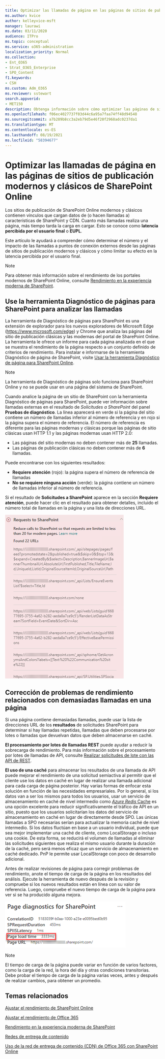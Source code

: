 ```yaml
---
title: Optimizar las llamadas de página en las páginas de sitios de publicación modernos y clásicos de SharePoint Online
ms.author: kvice
author: kelleyvice-msft
manager: laurawi
ms.date: 03/11/2020
audience: ITPro
ms.topic: conceptual
ms.service: o365-administration
localization_priority: Normal
ms.collection:
- Ent_O365
- Strat_O365_Enterprise
- SPO_Content
f1.keywords:
- CSH
ms.custom: Adm_O365
ms.reviewer: sstewart
search.appverid:
- MET150
description: Obtenga información sobre cómo optimizar las páginas de sitios de publicación modernos y clásicos en SharePoint Online limitando el número de llamadas a los puntos de conexión de servicios de SharePoint Online.
ms.openlocfilehash: f06ec4027737f03d44c6a95a7faa74ff48d94548
ms.sourcegitcommit: a7b289b8cc3a2eb79d5e46f20f2968adc0237da1
ms.translationtype: MT
ms.contentlocale: es-ES
ms.lasthandoff: 08/19/2021
ms.locfileid: "58394677"
---
```

# <a name="optimize-page-calls-in-sharepoint-online-modern-and-classic-publishing-site-pages"></a>Optimizar las llamadas de página en las páginas de sitios de publicación modernos y clásicos de SharePoint Online

Los sitios de publicación de SharePoint Online modernos y clásicos contienen vínculos que cargan datos de (o hacen llamadas a) características de SharePoint y CDN. Cuanto más llamadas realiza una página, más tiempo tarda la carga en cargar. Esto se conoce como **latencia percibida por el usuario final** o **EUPL**.

Este artículo le ayudará a comprender cómo determinar el número y el impacto de las llamadas a puntos de conexión externos desde las páginas de sitios de publicación modernos y clásicos y cómo limitar su efecto en la latencia percibida por el usuario final.

>[!NOTE]
>Para obtener más información sobre el rendimiento de los portales modernos de SharePoint Online, consulte [Rendimiento en la experiencia moderna de SharePoint](/sharepoint/modern-experience-performance).

## <a name="use-the-page-diagnostics-for-sharepoint-tool-to-analyze-page-calls"></a>Use la herramienta Diagnóstico de páginas para SharePoint para analizar las llamadas

La herramienta de Diagnóstico de páginas para SharePoint es una extensión de explorador para los nuevos exploradores de Microsoft Edge (https://www.microsoft.com/edge) y Chrome que analiza las páginas del sitio de publicación clásicas y las modernas del portal de SharePoint Online. La herramienta le ofrece un informe para cada página analizada en el que se muestra el rendimiento de la página respecto a un conjunto definido de criterios de rendimiento. Para instalar e informarse de la herramienta Diagnóstico de página de SharePoint, visite [Usar la herramienta Diagnóstico de página para SharePoint Online](page-diagnostics-for-spo.md).

>[!NOTE]
>La herramienta de Diagnóstico de páginas solo funciona para SharePoint Online y no se puede usar en una página del sistema de SharePoint. 

Cuando analice la página de un sitio de SharePoint con la herramienta Diagnóstico de páginas para SharePoint, puede ver información sobre llamadas externas en el resultado de _Solicitudes a SharePoint_ del panel **Pruebas de diagnóstico**. La línea aparecerá en verde si la página del sitio contiene un número de llamadas inferior al número de referencia y en rojo si la página supera el número de referencia. El número de referencia es diferente para las páginas modernas y clásicas porque las páginas de sitio clásicas usan HTTP 1.1 y las páginas modernas usan HTTP 2.0:

- Las páginas del sitio modernas no deben contener más de **25** llamadas.
- Las páginas de publicación clásicas no deben contener más de **6** llamadas.

Puede encontrarse con los siguientes resultados:

- **Requiere atención** (rojo): la página supera el número de referencia de llamadas
- **No se requiere ninguna acción** (verde): la página contiene un número de llamadas inferior al número de referencia.

Si el resultado de **Solicitudes a SharePoint** aparece en la sección **Requiere atención**, puede hacer clic en el resultado para obtener detalles, incluido el número total de llamadas en la página y una lista de direcciones URL.

![Resultados de solicitudes a SharePoint](../media/modern-portal-optimization/pagediag-requests.png)

## <a name="remediate-performance-issues-related-to-too-many-calls-on-a-page"></a>Corrección de problemas de rendimiento relacionados con demasiadas llamadas en una página

Si una página contiene demasiadas llamadas, puede usar la lista de direcciones URL de los **resultados** de solicitudes SharePoint para determinar si hay llamadas repetidas, llamadas que deben procesarse por lotes o llamadas que devuelvan datos que deben almacenarse en caché.

**El procesamiento por lotes de llamadas REST** puede ayudar a reducir la sobrecarga de rendimiento. Para más información sobre el procesamiento por lotes de llamadas de API, consulte [Realizar solicitudes de lote con las API de REST](/sharepoint/dev/sp-add-ins/make-batch-requests-with-the-rest-apis).

**El uso de una caché** para almacenar los resultados de una llamada de API puede mejorar el rendimiento de una solicitud semiactiva al permitir que el cliente use los datos en caché en lugar de realizar una llamada adicional para cada carga de página posterior. Hay varias formas de enfocar esta solución en función de las necesidades empresariales. Por lo general, si los datos van a ser los mismos para todos los usuarios, usar un servicio de almacenamiento en caché de nivel intermedio como [_Azure Redis_ Cache](https://azure.microsoft.com/services/cache/) es una opción excelente para reducir significativamente el tráfico de API en un sitio, puesto que los usuarios solicitarían los datos del servicio de almacenamiento en caché en lugar de directamente desde SPO. Las únicas llamadas a SPO necesarias serían para actualizar la memoria caché de nivel intermedio. Si los datos fluctúan en base a un usuario individual, puede que sea mejor implementar una caché de cliente, como LocalStorage o incluso una cookie. De esta forma, se reducirá el volumen de llamadas al eliminar las solicitudes siguientes que realiza el mismo usuario durante la duración de la caché, pero será menos eficaz que un servicio de almacenamiento en caché dedicado. PnP le permite usar LocalStorage con poco de desarrollo adicional.

Antes de realizar revisiones de página para corregir problemas de rendimiento, anote el tiempo de carga de la página en los resultados del análisis. Ejecute la herramienta de nuevo después de la revisión y compruebe si los nuevos resultados están en línea con su valor de referencia. Luego, compruebe el nuevo tiempo de carga de la página para ver si se ha producido alguna mejora.

![Resultados de tiempo de carga de la página](../media/modern-portal-optimization/pagediag-page-load-time.png)

>[!NOTE]
>El tiempo de carga de la página puede variar en función de varios factores, como la carga de la red, la hora del día y otras condiciones transitorias. Debe probar el tiempo de carga de la página varias veces, antes y después de realizar cambios, para obtener un promedio.

## <a name="related-topics"></a>Temas relacionados

[Ajustar el rendimiento de SharePoint Online](tune-sharepoint-online-performance.md)

[Ajustar el rendimiento de Office 365](tune-microsoft-365-performance.md)

[Rendimiento en la experiencia moderna de SharePoint](/sharepoint/modern-experience-performance)

[Redes de entrega de contenido](content-delivery-networks.md)

[Uso de la red de entrega de contenido (CDN) de Office 365 con SharePoint Online](use-microsoft-365-cdn-with-spo.md)